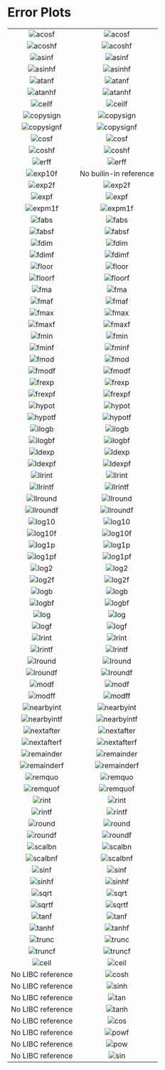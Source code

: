 # Error Plots
| | |
|:-----:|:-----:|
![acosf](./results/output/acosf/acosf_libc.png) | ![acosf](./results/output/acosf/acosf_builtin.png)
![acoshf](./results/output/acoshf/acoshf_libc.png) | ![acoshf](./results/output/acoshf/acoshf_builtin.png)
![asinf](./results/output/asinf/asinf_libc.png) | ![asinf](./results/output/asinf/asinf_builtin.png)
![asinhf](./results/output/asinhf/asinhf_libc.png) | ![asinhf](./results/output/asinhf/asinhf_builtin.png)
![atanf](./results/output/atanf/atanf_libc.png) | ![atanf](./results/output/atanf/atanf_builtin.png)
![atanhf](./results/output/atanhf/atanhf_libc.png) | ![atanhf](./results/output/atanhf/atanhf_builtin.png)
![ceilf](./results/output/ceilf/ceilf_libc.png) | ![ceilf](./results/output/ceilf/ceilf_builtin.png)
![copysign](./results/output/copysign/copysign_libc.png) | ![copysign](./results/output/copysign/copysign_builtin.png)
![copysignf](./results/output/copysignf/copysignf_libc.png) | ![copysignf](./results/output/copysignf/copysignf_builtin.png)
![cosf](./results/output/cosf/cosf_libc.png) | ![cosf](./results/output/cosf/cosf_builtin.png)
![coshf](./results/output/coshf/coshf_libc.png) | ![coshf](./results/output/coshf/coshf_builtin.png)
![erff](./results/output/erff/erff_libc.png) | ![erff](./results/output/erff/erff_builtin.png)
![exp10f](./results/output/exp10f/exp10f_libc.png) | No builin-in reference
![exp2f](./results/output/exp2f/exp2f_libc.png) | ![exp2f](./results/output/exp2f/exp2f_builtin.png)
![expf](./results/output/expf/expf_libc.png) | ![expf](./results/output/expf/expf_builtin.png)
![expm1f](./results/output/expm1f/expm1f_libc.png) | ![expm1f](./results/output/expm1f/expm1f_builtin.png)
![fabs](./results/output/fabs/fabs_libc.png) | ![fabs](./results/output/fabs/fabs_builtin.png)
![fabsf](./results/output/fabsf/fabsf_libc.png) | ![fabsf](./results/output/fabsf/fabsf_builtin.png)
![fdim](./results/output/fdim/fdim_libc.png) | ![fdim](./results/output/fdim/fdim_builtin.png)
![fdimf](./results/output/fdimf/fdimf_libc.png) | ![fdimf](./results/output/fdimf/fdimf_builtin.png)
![floor](./results/output/floor/floor_libc.png) | ![floor](./results/output/floor/floor_builtin.png)
![floorf](./results/output/floorf/floorf_libc.png) | ![floorf](./results/output/floorf/floorf_builtin.png)
![fma](./results/output/fma/fma_libc.png) | ![fma](./results/output/fma/fma_builtin.png)
![fmaf](./results/output/fmaf/fmaf_libc.png) | ![fmaf](./results/output/fmaf/fmaf_builtin.png)
![fmax](./results/output/fmax/fmax_libc.png) | ![fmax](./results/output/fmax/fmax_builtin.png)
![fmaxf](./results/output/fmaxf/fmaxf_libc.png) | ![fmaxf](./results/output/fmaxf/fmaxf_builtin.png)
![fmin](./results/output/fmin/fmin_libc.png) | ![fmin](./results/output/fmin/fmin_builtin.png)
![fminf](./results/output/fminf/fminf_libc.png) | ![fminf](./results/output/fminf/fminf_builtin.png)
![fmod](./results/output/fmod/fmod_libc.png) | ![fmod](./results/output/fmod/fmod_builtin.png)
![fmodf](./results/output/fmodf/fmodf_libc.png) | ![fmodf](./results/output/fmodf/fmodf_builtin.png)
![frexp](./results/output/frexp/frexp_libc.png) | ![frexp](./results/output/frexp/frexp_builtin.png)
![frexpf](./results/output/frexpf/frexpf_libc.png) | ![frexpf](./results/output/frexpf/frexpf_builtin.png)
![hypot](./results/output/hypot/hypot_libc.png) | ![hypot](./results/output/hypot/hypot_builtin.png)
![hypotf](./results/output/hypotf/hypotf_libc.png) | ![hypotf](./results/output/hypotf/hypotf_builtin.png)
![ilogb](./results/output/ilogb/ilogb_libc.png) | ![ilogb](./results/output/ilogb/ilogb_builtin.png)
![ilogbf](./results/output/ilogbf/ilogbf_libc.png) | ![ilogbf](./results/output/ilogbf/ilogbf_builtin.png)
![ldexp](./results/output/ldexp/ldexp_libc.png) | ![ldexp](./results/output/ldexp/ldexp_builtin.png)
![ldexpf](./results/output/ldexpf/ldexpf_libc.png) | ![ldexpf](./results/output/ldexpf/ldexpf_builtin.png)
![llrint](./results/output/llrint/llrint_libc.png) | ![llrint](./results/output/llrint/llrint_builtin.png)
![llrintf](./results/output/llrintf/llrintf_libc.png) | ![llrintf](./results/output/llrintf/llrintf_builtin.png)
![llround](./results/output/llround/llround_libc.png) | ![llround](./results/output/llround/llround_builtin.png)
![llroundf](./results/output/llroundf/llroundf_libc.png) | ![llroundf](./results/output/llroundf/llroundf_builtin.png)
![log10](./results/output/log10/log10_libc.png) | ![log10](./results/output/log10/log10_builtin.png)
![log10f](./results/output/log10f/log10f_libc.png) | ![log10f](./results/output/log10f/log10f_builtin.png)
![log1p](./results/output/log1p/log1p_libc.png) | ![log1p](./results/output/log1p/log1p_builtin.png)
![log1pf](./results/output/log1pf/log1pf_libc.png) | ![log1pf](./results/output/log1pf/log1pf_builtin.png)
![log2](./results/output/log2/log2_libc.png) | ![log2](./results/output/log2/log2_builtin.png)
![log2f](./results/output/log2f/log2f_libc.png) | ![log2f](./results/output/log2f/log2f_builtin.png)
![logb](./results/output/logb/logb_libc.png) | ![logb](./results/output/logb/logb_builtin.png)
![logbf](./results/output/logbf/logbf_libc.png) | ![logbf](./results/output/logbf/logbf_builtin.png)
![log](./results/output/log/log_libc.png) | ![log](./results/output/log/log_builtin.png)
![logf](./results/output/logf/logf_libc.png) | ![logf](./results/output/logf/logf_builtin.png)
![lrint](./results/output/lrint/lrint_libc.png) | ![lrint](./results/output/lrint/lrint_builtin.png)
![lrintf](./results/output/lrintf/lrintf_libc.png) | ![lrintf](./results/output/lrintf/lrintf_builtin.png)
![lround](./results/output/lround/lround_libc.png) | ![lround](./results/output/lround/lround_builtin.png)
![lroundf](./results/output/lroundf/lroundf_libc.png) | ![lroundf](./results/output/lroundf/lroundf_builtin.png)
![modf](./results/output/modf/modf_libc.png) | ![modf](./results/output/modf/modf_builtin.png)
![modff](./results/output/modff/modff_libc.png) | ![modff](./results/output/modff/modff_builtin.png)
![nearbyint](./results/output/nearbyint/nearbyint_libc.png) | ![nearbyint](./results/output/nearbyint/nearbyint_builtin.png)
![nearbyintf](./results/output/nearbyintf/nearbyintf_libc.png) | ![nearbyintf](./results/output/nearbyintf/nearbyintf_builtin.png)
![nextafter](./results/output/nextafter/nextafter_libc.png) | ![nextafter](./results/output/nextafter/nextafter_builtin.png)
![nextafterf](./results/output/nextafterf/nextafterf_libc.png) | ![nextafterf](./results/output/nextafterf/nextafterf_builtin.png)
![remainder](./results/output/remainder/remainder_libc.png) | ![remainder](./results/output/remainder/remainder_builtin.png)
![remainderf](./results/output/remainderf/remainderf_libc.png) | ![remainderf](./results/output/remainderf/remainderf_builtin.png)
![remquo](./results/output/remquo/remquo_libc.png) | ![remquo](./results/output/remquo/remquo_builtin.png)
![remquof](./results/output/remquof/remquof_libc.png) | ![remquof](./results/output/remquof/remquof_builtin.png)
![rint](./results/output/rint/rint_libc.png) | ![rint](./results/output/rint/rint_builtin.png)
![rintf](./results/output/rintf/rintf_libc.png) | ![rintf](./results/output/rintf/rintf_builtin.png)
![round](./results/output/round/round_libc.png) | ![round](./results/output/round/round_builtin.png)
![roundf](./results/output/roundf/roundf_libc.png) | ![roundf](./results/output/roundf/roundf_builtin.png)
![scalbn](./results/output/scalbn/scalbn_libc.png) | ![scalbn](./results/output/scalbn/scalbn_builtin.png)
![scalbnf](./results/output/scalbnf/scalbnf_libc.png) | ![scalbnf](./results/output/scalbnf/scalbnf_builtin.png)
![sinf](./results/output/sinf/sinf_libc.png) | ![sinf](./results/output/sinf/sinf_builtin.png)
![sinhf](./results/output/sinhf/sinhf_libc.png) | ![sinhf](./results/output/sinhf/sinhf_builtin.png)
![sqrt](./results/output/sqrt/sqrt_libc.png) | ![sqrt](./results/output/sqrt/sqrt_builtin.png)
![sqrtf](./results/output/sqrtf/sqrtf_libc.png) | ![sqrtf](./results/output/sqrtf/sqrtf_builtin.png)
![tanf](./results/output/tanf/tanf_libc.png) | ![tanf](./results/output/tanf/tanf_builtin.png)
![tanhf](./results/output/tanhf/tanhf_libc.png) | ![tanhf](./results/output/tanhf/tanhf_builtin.png)
![trunc](./results/output/trunc/trunc_libc.png) | ![trunc](./results/output/trunc/trunc_builtin.png)
![truncf](./results/output/truncf/truncf_libc.png) | ![truncf](./results/output/truncf/truncf_builtin.png)
![ceil](./results/output/ceil/ceil_libc.png) | ![ceil](./results/output/ceil/ceil_builtin.png)
No LIBC reference | ![cosh](./results/output/cosh/cosh_builtin.png)
No LIBC reference | ![sinh](./results/output/sinh/sinh_builtin.png)
No LIBC reference | ![tan](./results/output/tan/tan_builtin.png)
No LIBC reference | ![tanh](./results/output/tanh/tanh_builtin.png)
No LIBC reference | ![cos](./results/output/cos/cos_builtin.png)
No LIBC reference | ![powf](./results/output/powf/powf_builtin.png)
No LIBC reference | ![pow](./results/output/pow/pow_builtin.png)
No LIBC reference | ![sin](./results/output/sin/sin_builtin.png)
